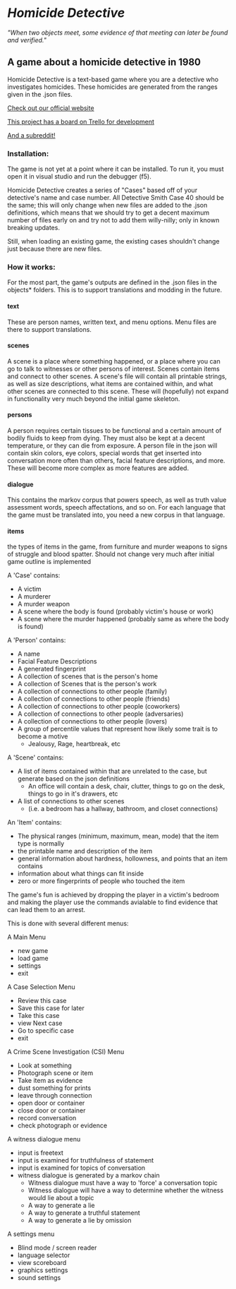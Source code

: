# _Homicide Detective_

_"When two objects meet, some evidence of that meeting can later be found and verified."_

## A game about a homicide detective in 1980

Homicide Detective is a text-based game where you are a detective who investigates homicides. These homicides are generated from the ranges given in the .json files. 

[Check out our official website](https://homicide-detective.com)

[This project has a board on Trello for development](https://trello.com/invite/b/qngR0CGL/35e762327185af78bdd2959332b87e0d/homicide-detective)

[And a subreddit!](https://www.reddit.com/r/HomicideDetective)

### Installation:

The game is not yet at a point where it can be installed. To run it, you must open it in visual studio and run the debugger (f5).

Homicide Detective creates a series of "Cases" based off of your detective's name and case number. All Detective Smith Case 40 should be the same; this will only change when new files are added to the .json definitions, which means that we should try to get a decent maximum number of files early on and try not to add them willy-nilly; only in known breaking updates.

Still, when loading an existing game, the existing cases shouldn't change just because there are new files.

### How it works:

For the most part, the game's outputs are defined in the .json files in the objects\* folders. This is to support translations and modding in the future.

#### text 
These are person names, written text, and menu options. Menu files are there to support translations.

#### scenes 
A scene is a place where something happened, or a place where you can go to talk to witnesses or other persons of interest. Scenes contain items and connect to other scenes. A scene's file will contain all printable strings, as well as size descriptions, what items are contained within, and what other scenes are connected to this scene. These will (hopefully) not expand in functionality very much beyond the initial game skeleton.

#### persons 
A person requires certain tissues to be functional and a certain amount of bodily fluids to keep from dying. They must also be kept at a decent temperature, or they can die from exposure. A person file in the json will contain skin colors, eye colors, special words that get inserted into conversation more often than others, facial feature descriptions, and more. These will become more complex as more features are added.

#### dialogue
This contains the markov corpus that powers speech, as well as truth value assessment words, speech affectations, and so on. For each language that the game must be translated into, you need a new corpus in that language.

#### items
the types of items in the game, from furniture and murder weapons to signs of struggle and blood spatter. Should not change very much after initial game outline is implemented

A 'Case' contains:
* A victim
* A murderer
* A murder weapon
* A scene where the body is found (probably victim's house or work)
* A scene where the murder happened (probably same as where the body is found)

A 'Person' contains:
* A name
* Facial Feature Descriptions
* A generated fingerprint
* A collection of scenes that is the person's home
* A collection of Scenes that is the person's work
* A collection of connections to other people (family)
* A collection of connections to other people (friends)
* A collection of connections to other people (coworkers)
* A collection of connections to other people (adversaries)
* A collection of connections to other people (lovers)
* A group of percentile values that represent how likely some trait is to become a motive
  * Jealousy, Rage, heartbreak, etc

A 'Scene' contains:
* A list of items contained within that are unrelated to the case, but generate based on the json definitions 
  * An office will contain a desk, chair, clutter, things to go on the desk, things to go in it's drawers, etc
* A list of connections to other scenes 
  * (i.e. a bedroom has a hallway, bathroom, and closet connections)

An 'Item' contains:
* The physical ranges (minimum, maximum, mean, mode) that the item type is normally
* the printable name and description of the item
* general information about hardness, hollowness, and points that an item contains
* information about what things can fit inside
* zero or more fingerprints of people who touched the item

The game's fun is achieved by dropping the player in a victim's bedroom and making the player use the commands avialable to find evidence that can lead them to an arrest.

This is done with several different menus:

A Main Menu
* new game
* load game
* settings
* exit

A Case Selection Menu
* Review this case
* Save this case for later
* Take this case
* view Next case
* Go to specific case
* exit

A Crime Scene Investigation (CSI) Menu
* Look at something
* Photograph scene or item
* Take item as evidence
* dust something for prints
* leave through connection
* open door or container
* close door or container
* record conversation
* check photograph or evidence

A witness dialogue menu
* input is freetext
* input is examined for truthfulness of statement
* input is examined for topics of conversation
* witness dialogue is generated by a markov chain
  * Witness dialogue must have a way to 'force' a conversation topic
  * Witness dialogue will have a way to determine whether the witness would lie about a topic
  * A way to generate a lie
  * A way to generate a truthful statement
  * A way to generate a lie by omission

A settings menu
* Blind mode / screen reader
* language selector
* view scoreboard
* graphics settings
* sound settings